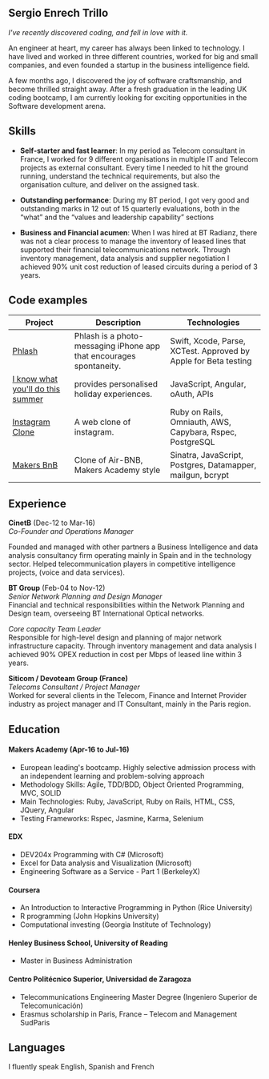 ## Sergio Enrech Trillo

_I've recently discovered coding, and fell in love with it._

An engineer at heart, my career has always been linked to technology. I have lived and worked in three different countries, worked for big and small companies, and even founded a startup in the business intelligence field.  

A few months ago, I discovered the joy of software craftsmanship, and become thrilled straight away. After a fresh graduation in the leading UK coding bootcamp, I am currently looking for exciting opportunities in the Software development arena.

## Skills

-	**Self-starter and fast learner**: In my period as Telecom consultant in France, I worked for 9 different organisations in multiple IT and Telecom projects as external consultant. Every time I needed to hit the ground running, understand the technical requirements, but also the organisation culture, and deliver on the assigned task.

-	**Outstanding performance**: During my BT period, I got very good and outstanding marks in 12 out of 15 quarterly evaluations, both in the “what” and the “values and leadership capability” sections

-	**Business and Financial acumen**:  When I was hired at BT Radianz, there was not a clear process to manage the inventory of leased lines that supported their financial telecommunications network. Through inventory management, data analysis and supplier negotiation I achieved 90% unit cost reduction of leased circuits during a period of 3 years.


## Code examples

| Project                 | Description             | Technologies            |
|-------------------------|-------------------------|-------------------------|
| [Phlash](https://github.com/missamynicholson/phlash) | Phlash is a photo-messaging iPhone app that encourages spontaneity. | Swift, Xcode, Parse, XCTest. Approved by Apple for Beta testing |
| [I know what you'll do this summer](https://github.com/tigretoncio/I-know-what-you-will-do-this-summer) | provides personalised holiday experiences.   | JavaScript, Angular, oAuth, APIs               |
| [Instagram Clone](https://github.com/tigretoncio/instagram-challenge) | A web clone of instagram.  | Ruby on Rails, Omniauth, AWS, Capybara, Rspec, PostgreSQL |
|[Makers BnB](https://github.com/MariaRomero/air_bnb) | Clone of Air-BNB, Makers Academy style | Sinatra, JavaScript, Postgres, Datamapper, mailgun, bcrypt

## Experience

**CinetB** (Dec-12 to Mar-16)    
*Co-Founder and Operations Manager*

Founded and managed with other partners a Business Intelligence and data analysis consultancy firm operating mainly in Spain and in the technology sector. Helped telecommunication players in competitive intelligence projects, (voice and data services).

**BT Group** (Feb-04 to Nov-12)   
*Senior Network Planning and Design Manager*    
Financial and technical responsibilities within the Network Planning and Design team, overseeing BT International Optical networks.

*Core capacity Team Leader*   
Responsible for high-level design and planning of major network infrastructure capacity.  Through inventory management and data analysis I achieved 90% OPEX reduction in cost per Mbps of leased line within 3 years. 

**Siticom / Devoteam Group (France)**   
*Telecoms Consultant / Project Manager*    
Worked for several clients in the Telecom, Finance and Internet Provider industry as project manager and IT Consultant, mainly in the Paris region.

## Education

#### Makers Academy (Apr-16 to Jul-16)

- European leading's bootcamp.  Highly selective admission process with an independent learning and problem-solving approach
- Methodology Skills: Agile, TDD/BDD, Object Oriented Programming, MVC, SOLID
- Main Technologies: Ruby, JavaScript, Ruby on Rails, HTML, CSS, JQuery, Angular
- Testing Frameworks: Rspec, Jasmine, Karma, Selenium 

#### EDX
- DEV204x Programming with C# (Microsoft)
- Excel for Data analysis and Visualization (Microsoft)
- Engineering Software as a Service - Part 1 (BerkeleyX)


#### Coursera
- An Introduction to Interactive Programming in Python (Rice University)
- R programming (John Hopkins University)
- Computational investing (Georgia Institute of Technology)

#### Henley Business School, University of Reading

- Master in Business Administration


#### Centro Politécnico Superior, Universidad de Zaragoza
- Telecommunications Engineering Master Degree (Ingeniero Superior de Telecomunicación)
- Erasmus scholarship in Paris, France – Telecom and Management SudParis

## Languages
I fluently speak English, Spanish and French
